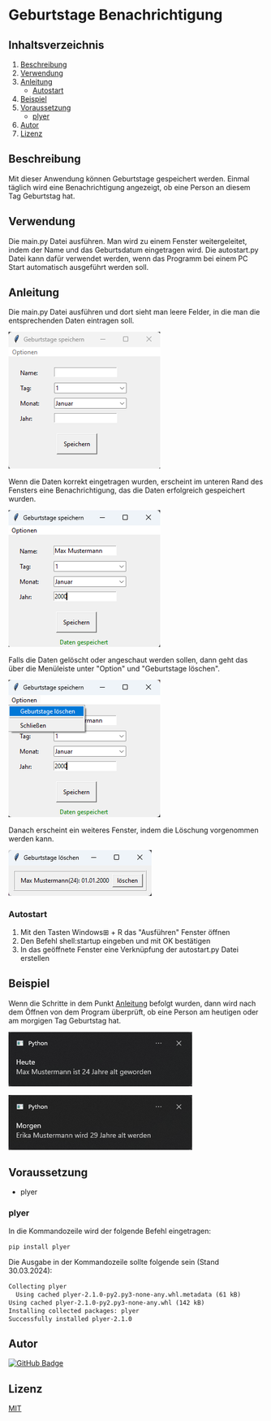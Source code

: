 # Geburtstage Benachrichtigung

## Inhaltsverzeichnis
1. [Beschreibung](#beschreibung)
2. [Verwendung](#verwendung)
3. [Anleitung](#anleitung)
   + [Autostart](#autostart)
4. [Beispiel](#beispiel)
5. [Voraussetzung](#voraussetzung)
   + [plyer](#plyer)
6. [Autor](#autor)
7. [Lizenz](#lizenz)

## Beschreibung
Mit dieser Anwendung können Geburtstage gespeichert werden. Einmal täglich wird eine Benachrichtigung angezeigt,
ob eine Person an diesem Tag Geburtstag hat.

## Verwendung
Die main.py Datei ausführen. Man wird zu einem Fenster weitergeleitet, indem der Name
und das Geburtsdatum eingetragen wird. Die autostart.py Datei kann dafür verwendet werden,
wenn das Programm bei einem PC Start automatisch ausgeführt werden soll.

## Anleitung
Die main.py Datei ausführen und dort sieht man leere Felder, in die man die entsprechenden Daten eintragen soll.

![erstes Bild](images/empty_fields.png)

Wenn die Daten korrekt eingetragen wurden, erscheint im unteren Rand des Fensters eine Benachrichtigung, das die Daten
erfolgreich gespeichert wurden.

![zweites Bild](images/example_dates.png)

Falls die Daten gelöscht oder angeschaut werden sollen, dann geht das über die Menüleiste unter "Option"
und "Geburtstage löschen".

![drittes Bild](images/menu.png)

Danach erscheint ein weiteres Fenster, indem die Löschung vorgenommen werden kann. 

![viertes Bild](images/delete_window.png)

### Autostart
1. Mit den Tasten Windows&#x229E; + R das "Ausführen" Fenster öffnen
2. Den Befehl shell:startup eingeben und mit OK bestätigen
3. In das geöffnete Fenster eine Verknüpfung der autostart.py Datei erstellen

## Beispiel
Wenn die Schritte in dem Punkt [Anleitung](#anleitung) befolgt wurden, dann wird nach dem Öffnen von dem Program überprüft,
ob eine Person am heutigen oder am morgigen Tag Geburtstag hat.

![heute](images/today.png)

![morgen](images/tomorrow.png)

## Voraussetzung
+ plyer

### plyer
In die Kommandozeile wird der folgende Befehl eingetragen:
```shell
pip install plyer
```
Die Ausgabe in der Kommandozeile sollte folgende sein (Stand 30.03.2024):
```shell
Collecting plyer
  Using cached plyer-2.1.0-py2.py3-none-any.whl.metadata (61 kB)
Using cached plyer-2.1.0-py2.py3-none-any.whl (142 kB)
Installing collected packages: plyer
Successfully installed plyer-2.1.0
```

## Autor
[![GitHub Badge](https://img.shields.io/badge/PixelPilot24-Profile-darkgreen?style=flat&logo=github)](https://github.com/PixelPilot24)

## Lizenz
[MIT](https://choosealicense.com/licenses/mit/)